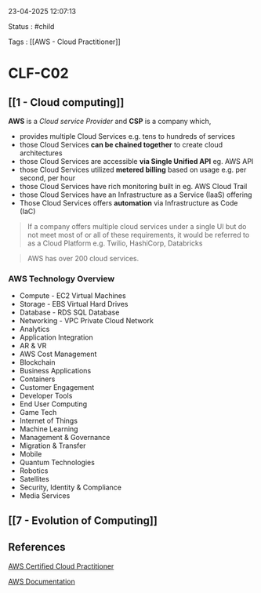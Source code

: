 23-04-2025 12:07:13

Status : #child

Tags : [[AWS - Cloud Practitioner]] 

# CLF-C02

## [[1 - Cloud computing]]  

**AWS** is a *Cloud service Provider* and **CSP** is a company which,
- provides multiple Cloud Services e.g. tens to hundreds of services
- those Cloud Services **can be chained together** to create cloud architectures
- those Cloud Services are accessible **via Single Unified API** eg. AWS API
- those Cloud Services utilized **metered billing** based on usage e.g. per second, per hour
- those Cloud Services have rich monitoring built in eg. AWS Cloud Trail
- those Cloud Services have an Infrastructure as a Service (IaaS) offering
- Those Cloud Services offers **automation** via Infrastructure as Code (IaC)

> If a company offers multiple cloud services under a single Ul but do not meet most of or all of these requirements, it would be referred to as a Cloud Platform e.g. Twilio, HashiCorp, Databricks

> AWS has over 200 cloud services.

### AWS Technology Overview
- Compute - EC2 Virtual Machines
- Storage - EBS Virtual Hard Drives
- Database - RDS SQL Database
- Networking - VPC Private Cloud Network
- Analytics
- Application Integration
- AR & VR
- AWS Cost Management
- Blockchain
- Business Applications
- Containers
- Customer Engagement
- Developer Tools
- End User Computing
- Game Tech
- Internet of Things
- Machine Learning
- Management & Governance
- Migration & Transfer
- Mobile
- Quantum Technologies
- Robotics
- Satellites
- Security, Identity & Compliance
- Media Services

## [[7 - Evolution of Computing]]

## References

[AWS Certified Cloud Practitioner](https://youtu.be/NhDYbskXRgc?si=kwedUce89Cs1Zxqm)

[AWS Documentation](https://docs.aws.amazon.com/)
